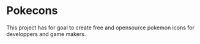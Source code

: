 # Pokecons
This project has for goal to create free and opensource pokemon icons for developpers and game makers.
